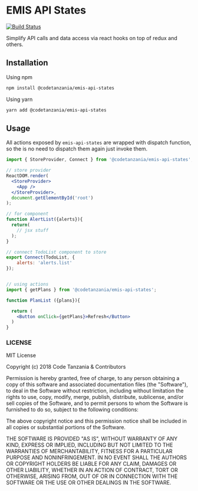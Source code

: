 # EMIS API States

[![Build Status](https://travis-ci.org/CodeTanzania/emis-api-states.svg?branch=develop)](https://travis-ci.org/CodeTanzania/emis-api-states)

Simplify API calls and data access via react hooks on top of redux and others.

## Installation

Using npm

```sh
npm install @codetanzania/emis-api-states
```

Using yarn

```sh
yarn add @codetanzania/emis-api-states
```

## Usage

All actions exposed by `emis-api-states` are wrapped with dispatch function, so the is no need to dispatch them again just invoke them.
```jsx
import { StoreProvider, Connect } from '@codetanzania/emis-api-states';

// store provider
ReactDOM.render(
  <StoreProvider>
    <App />
  </StoreProvider>,
  document.getElementById('root')
);

// for component
function AlertList({alerts}){
  return(
    // jsx stuff
  );
}

// connect TodoList component to store
export Connect(TodoList, {
    alerts: 'alerts.list'
});


// using actions
import { getPlans } from '@codetanzania/emis-api-states';

function PlanList ({plans}){

  return (
    <Button onClick={getPlans}>Refresh</Button>
  )
}


```

### LICENSE

MIT License

Copyright (c) 2018 Code Tanzania & Contributors

Permission is hereby granted, free of charge, to any person obtaining a copy of this software and associated documentation files (the "Software"), to deal in the Software without restriction, including without limitation the rights to use, copy, modify, merge, publish, distribute, sublicense, and/or sell copies of the Software, and to permit persons to whom the Software is furnished to do so, subject to the following conditions:

The above copyright notice and this permission notice shall be included in all copies or substantial portions of the Software.

THE SOFTWARE IS PROVIDED "AS IS", WITHOUT WARRANTY OF ANY KIND, EXPRESS OR IMPLIED, INCLUDING BUT NOT LIMITED TO THE WARRANTIES OF MERCHANTABILITY, FITNESS FOR A PARTICULAR PURPOSE AND NONINFRINGEMENT. IN NO EVENT SHALL THE AUTHORS OR COPYRIGHT HOLDERS BE LIABLE FOR ANY CLAIM, DAMAGES OR OTHER LIABILITY, WHETHER IN AN ACTION OF CONTRACT, TORT OR OTHERWISE, ARISING FROM, OUT OF OR IN CONNECTION WITH THE SOFTWARE OR THE USE OR OTHER DEALINGS IN THE SOFTWARE.
